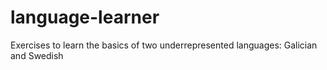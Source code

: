 # language-learner
Exercises to learn the basics of two underrepresented languages: Galician and Swedish
